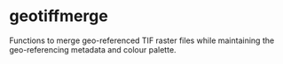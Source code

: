 # geotiffmerge
Functions to merge geo-referenced TIF raster files while maintaining the geo-referencing metadata and colour palette.

